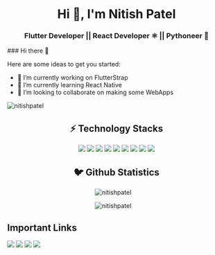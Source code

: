 
<h1 align="center">Hi 👋, I'm Nitish Patel</h1>
<h3 align="center">Flutter Developer || React Developer ⚛️ || Pythoneer 🐍</h3>
### Hi there 👋

Here are some ideas to get you started:

- 🔭 I’m currently working on FlutterStrap
- 🌱 I’m currently learning React Native
- 👯 I’m looking to collaborate on making some WebApps
<p align="left"> <img src="https://komarev.com/ghpvc/?username=nitishpatel" alt="nitishpatel" /> </p>

<h2 align="center">⚡️ Technology Stacks</h2>
<p align="center">
   <img src="https://img.icons8.com/color/96/000000/python.png"/>
   <img src="https://img.icons8.com/officel/96/000000/react.png"/> 
   <img src="https://img.icons8.com/cute-clipart/96/000000/react-native.png"/>
   <img src="https://img.icons8.com/color/96/000000/dart.png"/>
<img src="https://img.icons8.com/ios-filled/100/000000/django.png"/>
<img src="https://img.icons8.com/color/96/000000/javascript.png"/>
   <img src="https://img.icons8.com/color/96/000000/firebase.png"/>
   <img src="https://img.icons8.com/color/96/000000/flutter.png"/>
  <img src="https://img.icons8.com/color/96/000000/html-5.png"/>
</p>

<h2 align="center">🐦 Github Statistics </h2>
<p align="center">
<img src="https://github-readme-stats.vercel.app/api?username=nitishpatel&layout=compact&hide=html&theme=jolly" alt="nitishpatel" />&nbsp;&nbsp;&nbsp;&nbsp;
</p>
<p align="center">
<img src="https://github-readme-stats.vercel.app/api/top-langs/?username=nitishpatel&langs_count=5&theme=jolly&layout=compact" alt="nitishpatel" />&nbsp;&nbsp;&nbsp;&nbsp;


 </p>

## Important Links

[<img src="https://img.icons8.com/color/48/000000/domain--v1.png"/>](https://nitishpatel.live)
[<img src="https://img.icons8.com/color/48/000000/instagram-new--v2.png"/>](https://www.instagram.com/_nitishpatel_/)
[<img src="https://img.icons8.com/color/48/000000/linkedin.png"/>](www.linkedin.com/in/nitishp25)
[<img src="https://img.icons8.com/color/48/000000/medium-monogram.png"/>](https://medium.com/@patelnitish)

